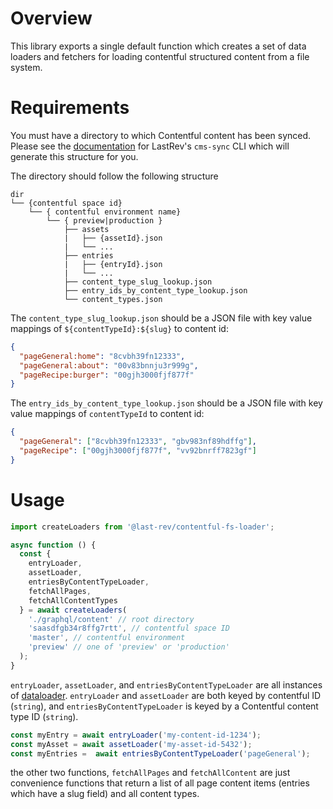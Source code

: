 # Overview

This library exports a single default function which creates a set of data loaders and fetchers for loading contentful structured content from a file system.

# Requirements

You must have a directory to which Contentful content has been synced. Please see the [documentation](../cli/src/commands/cms-sync/README.md) for LastRev's `cms-sync` CLI which will generate this structure for you.

The directory should follow the following structure

```text
dir
└── {contentful space id}
    └── { contentful environment name}
        └── { preview|production }
            ├── assets
            |   ├── {assetId}.json
            |   └── ...
            ├── entries
            |   ├── {entryId}.json
            |   └── ...
            ├── content_type_slug_lookup.json
            ├── entry_ids_by_content_type_lookup.json
            └── content_types.json
```

The `content_type_slug_lookup.json` should be a JSON file with key value mappings of `${contentTypeId}:${slug}` to content id:

```json
{
  "pageGeneral:home": "8cvbh39fn12333",
  "pageGeneral:about": "00v83bnnju3r999g",
  "pageRecipe:burger": "00gjh3000fjf877f"
}
```

The `entry_ids_by_content_type_lookup.json` should be a JSON file with key value mappings of `contentTypeId` to content id:

```json
{
  "pageGeneral": ["8cvbh39fn12333", "gbv983nf89hdffg"],
  "pageRecipe": ["00gjh3000fjf877f", "vv92bnrff7823gf"]
}
```

# Usage

```Javascript
import createLoaders from '@last-rev/contentful-fs-loader';

async function () {
  const {
    entryLoader,
    assetLoader,
    entriesByContentTypeLoader,
    fetchAllPages,
    fetchAllContentTypes
  } = await createLoaders(
    './graphql/content' // root directory
    'saasdfgb34r8ffg7rtt', // contentful space ID
    'master', // contentful environment
    'preview' // one of 'preview' or 'production'
  );
}
```

`entryLoader`, `assetLoader`, and `entriesByContentTypeLoader` are all instances of [dataloader](https://github.com/graphql/dataloader). `entryLoader` and `assetLoader` are both keyed by contentful ID (`string`), and `entriesByContentTypeLoader` is keyed by a Contentful content type ID (`string`).

```Javascript
const myEntry = await entryLoader('my-content-id-1234');
const myAsset = await assetLoader('my-asset-id-5432');
const myEntries =  await entriesByContentTypeLoader('pageGeneral');
```

the other two functions, `fetchAllPages` and `fetchAllContent` are just convenience functions that return a list of all page content items (entries which have a slug field) and all content types.
